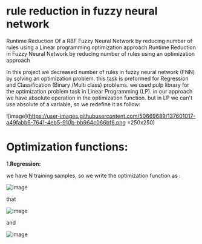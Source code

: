 # rule reduction in fuzzy neural network 

Runtime Reduction Of a RBF Fuzzy Neural Network by reducing number of rules using a Linear programming optimization approach
Runtime Reduction in Fuzzy Neural Network by reducing number of rules using an optimization approach

In this project we decreased number of rules in fuzzy neural network (FNN) by solving an optimization problem. this task is preformed for Regression and Classification (Binary /Multi class) problems. we used pulp library for the optimization problem task in Linear Programming (LP). in our approach we have absolute operation in the optimization function. but in LP we can't use absolute of a variable, so we redefine it as follow:


![image](https://user-images.githubusercontent.com/50669689/137601017-a49fabb6-7641-4eb5-910b-bb964c066bf6.png =250x250)

# Optimization functions:

1.**Regression:**
  
we have N training samples, so we write the optimization function as :

![image](https://user-images.githubusercontent.com/50669689/137600904-f7f783bb-e473-4914-ad0b-23c7e48c7251.png)


that 

![image](https://user-images.githubusercontent.com/50669689/137600905-af331c22-e075-4f06-82a8-571f1410834e.png)


and 

![image](https://user-images.githubusercontent.com/50669689/137600910-455cd1e8-aed3-438b-aead-7cff44a2885e.png)



